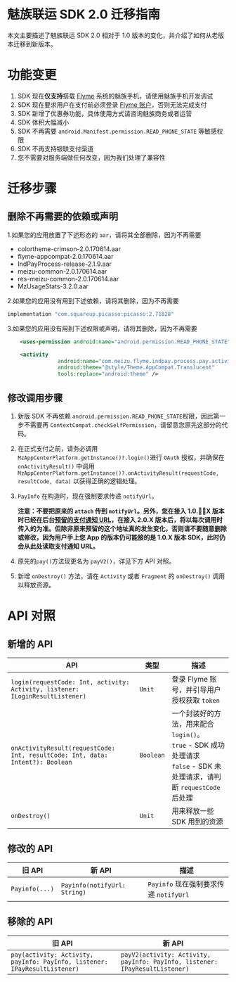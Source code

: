 # 魅族联运 SDK 2.0 迁移指南

本文主要描述了魅族联运 SDK 2.0 相对于 1.0 版本的变化，并介绍了如何从老版本迁移到新版本。

# 功能变更

1. SDK 现在**仅支持**搭载 [Flyme](https://www.flyme.cn/) 系统的魅族手机，请使用魅族手机开发调试
2. SDK 现在要求用户在支付前必须登录 [Flyme 账户](https://login.flyme.cn/)，否则无法完成支付
3. SDK 新增了优惠券功能，具体使用方式请咨询魅族商务或者运营
4. SDK 体积大幅减小
5. SDK 不再需要 `android.Manifest.permission.READ_PHONE_STATE` 等敏感权限
6. SDK 不再支持银联支付渠道
7. 您不需要对服务端做任何改变，因为我们处理了兼容性

# 迁移步骤

## 删除不再需要的依赖或声明

 1.如果您的应用放置了下述形态的 `aar`，请将其全部删除，因为不再需要

 - colortheme-crimson-2.0.170614.aar
 - flyme-appcompat-2.0.170614.aar
 - IndPayProcess-release-2.1.9.aar
 - meizu-common-2.0.170614.aar
 - res-meizu-common-2.0.170614.aar
 - MzUsageStats-3.2.0.aar

2.如果您的应用没有用到下述依赖，请将其删除，因为不再需要

```groovy
implementation "com.squareup.picasso:picasso:2.71828"
```
3.如果您的应用没有用到下述权限或声明，请将其删除，因为不再需要

```xml
    <uses-permission android:name="android.permission.READ_PHONE_STATE" />

    <activity
                android:name="com.meizu.flyme.indpay.process.pay.activity.IndPayActivity"
                android:theme="@style/Theme.AppCompat.Translucent"
                tools:replace="android:theme" />
```
## 修改调用步骤

1. 新版 SDK 不再依赖 `android.permission.READ_PHONE_STATE`权限，因此第一步不需要再 `ContextCompat.checkSelfPermission`，请留意您原先这部分的代码。
2. 在正式支付之前，请务必调用 `MzAppCenterPlatform.getInstance()?.login()`进行 `OAuth` 授权，并确保在 `onActivityResult()` 中调用 `MzAppCenterPlatform.getInstance()?.onActivityResult(requestCode, resultCode, data)` 以获得正确的逻辑处理。
3. `PayInfo` 在构造时，现在强制要求传递 `notifyUrl`。

    **注意：不要把原来的 `attach` 传到 `notifyUrl`。另外，您在接入 1.0.X 版本时已经在后台[预留的支付通知 URL](http://image.res.meizu.com/image/openapi/997fcaf004834a9bbd715d6992d84704z)，在接入 2.0.X 版本后，将以每次调用时传入的为准。但除非原来预留的这个地址真的发生变化，否则请不要随意删除或修改，因为用户手上您 App 的版本仍可能接的是 1.0.X 版本 SDK，此时仍会从此处读取支付通知 URL。**

4. 原先的`pay()`方法现更名为 `payV2()`，详见下方 API 对照。
5. 新增 `onDestroy()` 方法，请在 `Activity` 或者 `Fragment` 的 `onDestroy()` 调用以释放资源。

#  API 对照

## 新增的 API

API | 类型 | 描述 |
 -|-|-|
`login(requestCode: Int, activity: Activity, listener: ILoginResultListener)` | `Unit` | 登录 Flyme 账号，并引导用户授权获取 `token`
`onActivityResult(requestCode: Int, resultCode: Int, data: Intent?): Boolean` | `Boolean` | 一个封装好的方法，用来配合 `login()`。<br> `true` - SDK 成功处理请求 <br> `false` - SDK 未处理请求，请判断 `requestCode` 后处理
`onDestroy()` | `Unit` | 用来释放一些 SDK 用到的资源
## 修改的 API

旧 API | 新 API |  描述 |
-|-|-|
`Payinfo(...)` |  `Payinfo(notifyUrl: String)` | `Payinfo` 现在强制要求传递 `notifyUrl`

## 移除的 API

旧 API | 新 API |
-|-|
`pay(activity: Activity, payInfo: PayInfo, listener: IPayResultListener)` | `payV2(activity: Activity, payInfo: PayInfo, listener: IPayResultListener)`

